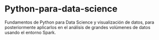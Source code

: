 # Python-para-data-science
Fundamentos de Python para Data Science y visualización de datos, para posteriormente aplicarlos en el análisis de grandes volúmenes de datos usando el entorno Spark.
